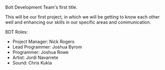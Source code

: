Bolt Development Team's first title.

This will be our first project, in which we will be getting to know each other well and enhancing our skills in our specific areas and communication.

BDT Roles:

* Project Manager: Nick Rogers
* Lead Programmer: Joshua Byrom
* Programmer: Joshua Rowe
* Artist: Jordi Navarrete
* Sound: Chris Kukla